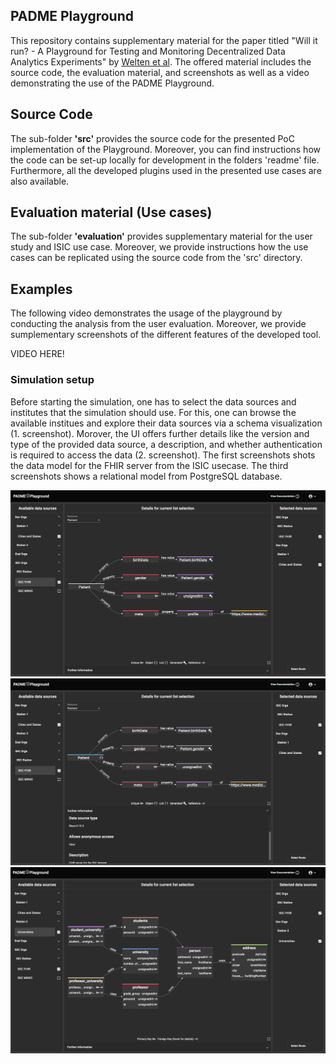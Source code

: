## PADME Playground

This repository contains supplementary material for the paper titled "Will it run? - A Playground for Testing and Monitoring Decentralized Data Analytics Experiments" by [Welten et al](). The offered material includes the source code, the evaluation material, and screenshots as well as a video demonstrating the use of the PADME Playground.

## Source Code
The sub-folder **'src'** provides the source code for the presented PoC implementation of the Playground. Moreover, you can find instructions how the code can be set-up locally for development in the folders 'readme' file. Furthermore, all the developed plugins used in the presented use cases are also available.

## Evaluation material (Use cases)

The sub-folder **'evaluation'** provides supplementary material for the user study and ISIC use case. Moreover, we provide instructions how the use cases can be replicated using the source code from the 'src' directory.

## Examples

The following video demonstrates the usage of the playground by conducting the analysis from the user evaluation. Moreover, we provide sumplementary screenshots of the different features of the developed tool. 

VIDEO HERE!

### Simulation setup

Before starting the simulation, one has to select the data sources and institutes that the simulation should use. For this, one can browse the available institues and explore their data sources via a schema visualization (1. screenshot). Morover, the UI offers further details like the version and type of the provided data source, a description, and whether authentication is required to access the data (2. screenshot). The first screenshots shots the data model for the FHIR server from the ISIC usecase. The third screenshots shows a relational model from PostgreSQL database.

![Image](/img/setup.png "Simulation setup")
![Image](/img/setup2.png "Data source details")
![Image](/img/setup3.png "PostgreSQL")